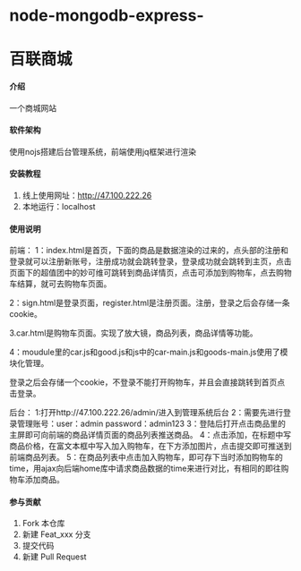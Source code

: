# node-mongodb-express-
# 百联商城

#### 介绍
一个商城网站

#### 软件架构
使用nojs搭建后台管理系统，前端使用jq框架进行渲染


#### 安装教程

1. 线上使用网址：http://47.100.222.26
2. 本地运行：localhost

#### 使用说明
前端：
1：index.html是首页，下面的商品是数据渲染的过来的，点头部的注册和登录就可以注册新账号，注册成功就会跳转登录，登录成功就会跳转到主页，点击页面下的超值团中的妙可维可跳转到商品详情页，点击可添加到购物车，点去购物车结算，就可去购物车页面。

2：sign.html是登录页面，register.html是注册页面。注册，登录之后会存储一条cookie。

3.car.html是购物车页面。实现了放大镜，商品列表，商品详情等功能。

4：moudule里的car.js和good.js和js中的car-main.js和goods-main.js使用了模块化管理。


登录之后会存储一个cookie，不登录不能打开购物车，并且会直接跳转到首页点击登录。

后台：
1:打开http://47.100.222.26/admin/进入到管理系统后台
2：需要先进行登录管理账号：user：admin password：admin123
3：登陆后打开点击商品里的主屏即可向前端的商品详情页面的商品列表推送商品。
4：点击添加，在标题中写商品价格，在富文本框中写入加入购物车，在下方添加图片，点击提交即可推送到前端商品列表。
5：在商品列表中点击加入购物车，即可存下当时添加购物车的time，用ajax向后端home库中请求商品数据的time来进行对比，有相同的即往购物车添加商品。

#### 参与贡献

1. Fork 本仓库
2. 新建 Feat_xxx 分支
3. 提交代码
4. 新建 Pull Request




